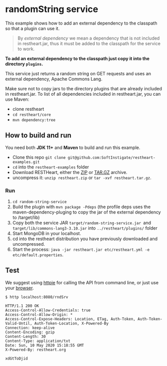 # randomString service

This example shows how to add an external dependency to the classpath so that a plugin can use it.

> By *external dependency* we mean a dependency that is not included in restheart.jar, thus it must be added to the classpath for the service to work.

**To add an external dependency to the classpath just copy it into the directory `plugins`.**

This service just returns a random string on GET requests and uses an external dependency, Apache Commons Lang.

Make sure not to copy jars to the directory plugins that are already included in restheart.jar. To list of all dependencies included in restheart.jar, you can use Maven: 
- clone restheart
- `cd restheart/core` 
- `mvn dependency:tree`

## How to build and run

You need both **JDK 11+** and **Maven** to build and run this example.

-   Clone this repo `git clone git@github.com:SoftInstigate/restheart-examples.git`
-   `cd` into the `restheart-examples` folder
-   Download RESTHeart, either the [ZIP](https://github.com/SoftInstigate/restheart/releases/download/5.0.0/restheart.zip) or [TAR.GZ](https://github.com/SoftInstigate/restheart/releases/download/5.0.0/restheart.tar.gz) archive.
-   uncompress it: `unzip restheart.zip` or `tar -xvf restheart.tar.gz`.

### Run

1. `cd random-string-service`
1. Build the plugin with `mvn package -Pdeps` (the profile deps uses the maven-dependency-pluging to copy the jar of the external dependency to /target/lib)
1. Copy both the service JAR `target/random-string-service.jar `and `target/lib/commons-lang3-3.10.jar` into `../restheart/plugins/` folder
1. Start MongoDB in your localhost.
1. cd into the restheart distribution you have previously downloaded and uncompressed.
1. Start the process: `java -jar restheart.jar etc/restheart.yml -e etc/default.properties`.

## Test

We suggest using [httpie](https://httpie.org) for calling the API from command line, or just use your [browser](http://localhost:8080/status).

```http
$ http localhost:8080/rndSrv

HTTP/1.1 200 OK
Access-Control-Allow-Credentials: true
Access-Control-Allow-Origin: *
Access-Control-Expose-Headers: Location, ETag, Auth-Token, Auth-Token-Valid-Until, Auth-Token-Location, X-Powered-By
Connection: keep-alive
Content-Encoding: gzip
Content-Length: 30
Content-Type: application/txt
Date: Sun, 10 May 2020 15:18:55 GMT
X-Powered-By: restheart.org

xdGtToDjid
```

